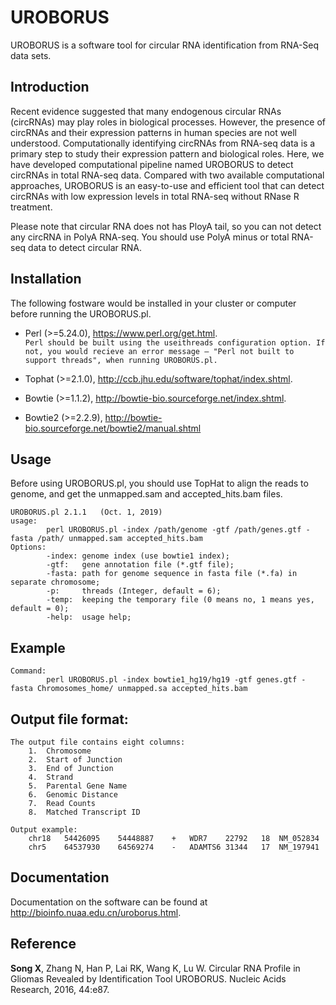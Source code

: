 # UROBORUS

UROBORUS is a software tool for circular RNA identification from RNA-Seq data sets.

## Introduction

Recent evidence suggested that many endogenous circular RNAs (circRNAs) may play roles in biological processes. However, the presence of circRNAs and their expression patterns in human species are not well understood. Computationally identifying circRNAs from RNA-seq data is a primary step to study their expression pattern and biological roles. Here, we have developed computational pipeline named UROBORUS to detect circRNAs in total RNA-seq data. Compared with two available computational approaches, UROBORUS is an easy-to-use and efficient tool that can detect circRNAs with low expression levels in total RNA-seq without RNase R treatment. 

Please note that circular RNA does not has PloyA tail, so you can not detect any circRNA in PolyA RNA-seq. You should use PolyA minus or total RNA-seq data to detect circular RNA.

## Installation

The following fostware would be installed in your cluster or computer before running the UROBORUS.pl.

*  Perl (>=5.24.0), https://www.perl.org/get.html.   
    `Perl should be built using the useithreads configuration option. If not, you would recieve an error message – "Perl not built to support threads", when running UROBORUS.pl.`
    
*  Tophat (>=2.1.0), http://ccb.jhu.edu/software/tophat/index.shtml.

*  Bowtie (>=1.1.2), http://bowtie-bio.sourceforge.net/index.shtml.

*  Bowtie2 (>=2.2.9), http://bowtie-bio.sourceforge.net/bowtie2/manual.shtml

## Usage

Before using UROBORUS.pl, you should use TopHat to align the reads to genome, and get the unmapped.sam and accepted_hits.bam files.

    UROBORUS.pl 2.1.1   (Oct. 1, 2019)
    usage:
            perl UROBORUS.pl -index /path/genome -gtf /path/genes.gtf -fasta /path/ unmapped.sam accepted_hits.bam
    Options:
            -index:	genome index (use bowtie1 index);
            -gtf:	gene annotation file (*.gtf file);
            -fasta:	path for genome sequence in fasta file (*.fa) in separate chromosome;
            -p:	    threads (Integer, default = 6);
            -temp:	keeping the temporary file (0 means no, 1 means yes, default = 0);
            -help:	usage help;

## Example
    
    Command:
            perl UROBORUS.pl -index bowtie1_hg19/hg19 -gtf genes.gtf -fasta Chromosomes_home/ unmapped.sa accepted_hits.bam

## Output file format:

    The output file contains eight columns:
        1.  Chromosome
        2.  Start of Junction
        3.  End of Junction
        4.  Strand
        5.  Parental Gene Name
        6.  Genomic Distance
        7.  Read Counts
        8.  Matched Transcript ID
        
    Output example:
        chr18	54426095	54448887	+	WDR7	22792	18	NM_052834
        chr5	64537930	64569274	-	ADAMTS6	31344	17	NM_197941
    
## Documentation

Documentation on the software can be found at http://bioinfo.nuaa.edu.cn/uroborus.html.

## Reference

**Song X**, Zhang N, Han P, Lai RK, Wang K, Lu W. Circular RNA Profile in Gliomas Revealed by Identification Tool UROBORUS. Nucleic Acids Research, 2016, 44:e87.
